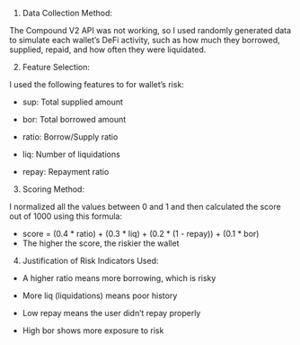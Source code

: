 1) Data Collection Method:

The Compound V2 API was not working, so I used randomly generated data to simulate each wallet’s DeFi activity, such as how much they borrowed, supplied, repaid, and how often they were liquidated.

2) Feature Selection:

I used the following features to for wallet’s risk:

- sup: Total supplied amount

- bor: Total borrowed amount

- ratio: Borrow/Supply ratio

- liq: Number of liquidations

- repay: Repayment ratio

3)  Scoring Method:
   
I normalized all the values between 0 and 1 and then calculated the score out of 1000 using this formula:

- score = (0.4 * ratio) + (0.3 * liq) + (0.2 * (1 - repay)) + (0.1 * bor)
- The higher the score, the riskier the wallet

4) Justification of Risk Indicators Used:

- A higher ratio means more borrowing, which is risky

- More liq (liquidations) means poor history

- Low repay means the user didn’t repay properly

- High bor shows more exposure to risk
